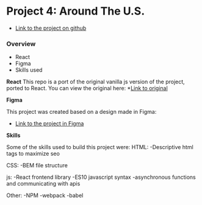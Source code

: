 # Project 4: Around The U.S.

* [Link to the project on github](/)
### Overview

* React
* Figma
* Skills used

**React**
This repo is a port of the original vanilla js version of the project, ported to React.
You can view the original here:
*[Link to original](/)

**Figma**

This project was created based on a design made in Figma:

* [Link to the project in Figma](https://www.figma.com/file/mUgu8OSHWE0M6p6vfwmdu9/Sprint-4-Around-The-U.S.-desktop-mobile?node-id=0%3A1)


**Skills**

Some of the skills used to build this project were:
HTML:
-Descriptive html tags to maximize seo

CSS:
-BEM file structure

js:
-React frontend library
-ES10 javascript syntax
-asynchronous functions and communicating with apis

Other:
-NPM
-webpack
-babel